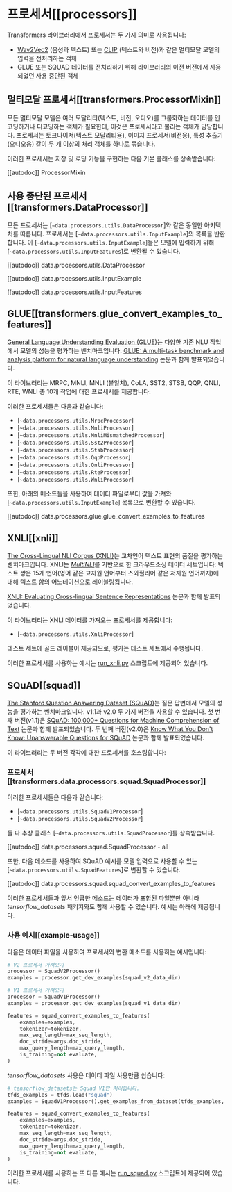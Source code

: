 <!--Copyright 2020 The HuggingFace Team. All rights reserved.

Licensed under the Apache License, Version 2.0 (the "License"); you may not use this file except in compliance with
the License. You may obtain a copy of the License at

http://www.apache.org/licenses/LICENSE-2.0

Unless required by applicable law or agreed to in writing, software distributed under the License is distributed on
an "AS IS" BASIS, WITHOUT WARRANTIES OR CONDITIONS OF ANY KIND, either express or implied. See the License for the
specific language governing permissions and limitations under the License.

⚠️ Note that this file is in Markdown but contain specific syntax for our doc-builder (similar to MDX) that may not be
rendered properly in your Markdown viewer.

-->

# 프로세서[[processors]]

Transformers 라이브러리에서 프로세서는 두 가지 의미로 사용됩니다:
- [Wav2Vec2](../model_doc/wav2vec2) (음성과 텍스트) 또는 [CLIP](../model_doc/clip) (텍스트와 비전)과 같은 멀티모달 모델의 입력을 전처리하는 객체
- GLUE 또는 SQUAD 데이터를 전처리하기 위해 라이브러리의 이전 버전에서 사용되었던 사용 중단된 객체

## 멀티모달 프로세서[[transformers.ProcessorMixin]]

모든 멀티모달 모델은 여러 모달리티(텍스트, 비전, 오디오)를 그룹화하는 데이터를 인코딩하거나 디코딩하는 객체가 필요한데, 이것은 프로세서라고 불리는 객체가 담당합니다. 프로세서는 토크나이저(텍스트 모달리티용), 이미지 프로세서(비전용), 특성 추출기(오디오용) 같이 두 개 이상의 처리 객체를 하나로 묶습니다.

이러한 프로세서는 저장 및 로딩 기능을 구현하는 다음 기본 클래스를 상속받습니다:

[[autodoc]] ProcessorMixin

## 사용 중단된 프로세서[[transformers.DataProcessor]]

모든 프로세서는 [`~data.processors.utils.DataProcessor`]와 같은 동일한 아키텍처를 따릅니다. 프로세서는 [`~data.processors.utils.InputExample`]의 목록을 반환합니다. 이 [`~data.processors.utils.InputExample`]들은 모델에 입력하기 위해 [`~data.processors.utils.InputFeatures`]로 변환될 수 있습니다.

[[autodoc]] data.processors.utils.DataProcessor

[[autodoc]] data.processors.utils.InputExample

[[autodoc]] data.processors.utils.InputFeatures

## GLUE[[transformers.glue_convert_examples_to_features]]

[General Language Understanding Evaluation (GLUE)](https://gluebenchmark.com/)는 다양한 기존 NLU 작업에서 모델의 성능을 평가하는 벤치마크입니다. [GLUE: A multi-task benchmark and analysis platform for natural language understanding](https://openreview.net/pdf?id=rJ4km2R5t7) 논문과 함께 발표되었습니다.

이 라이브러리는 MRPC, MNLI, MNLI (불일치), CoLA, SST2, STSB, QQP, QNLI, RTE, WNLI 총 10개 작업에 대한 프로세서를 제공합니다.

이러한 프로세서들은 다음과 같습니다:

- [`~data.processors.utils.MrpcProcessor`]
- [`~data.processors.utils.MnliProcessor`]
- [`~data.processors.utils.MnliMismatchedProcessor`]
- [`~data.processors.utils.Sst2Processor`]
- [`~data.processors.utils.StsbProcessor`]
- [`~data.processors.utils.QqpProcessor`]
- [`~data.processors.utils.QnliProcessor`]
- [`~data.processors.utils.RteProcessor`]
- [`~data.processors.utils.WnliProcessor`]

또한, 아래의 메소드들을 사용하여 데이터 파일로부터 값을 가져와 [`~data.processors.utils.InputExample`] 목록으로 변환할 수 있습니다.

[[autodoc]] data.processors.glue.glue_convert_examples_to_features


## XNLI[[xnli]]

[The Cross-Lingual NLI Corpus (XNLI)](https://www.nyu.edu/projects/bowman/xnli/)는 교차언어 텍스트 표현의 품질을 평가하는 벤치마크입니다. XNLI는 [*MultiNLI*](http://www.nyu.edu/projects/bowman/multinli/)를 기반으로 한 크라우드소싱 데이터 세트입니다: 텍스트 쌍은 15개 언어(영어 같은 고자원 언어부터 스와힐리어 같은 저자원 언어까지)에 대해 텍스트 함의 어노테이션으로 레이블링됩니다.

[XNLI: Evaluating Cross-lingual Sentence Representations](https://huggingface.co/papers/1809.05053) 논문과 함께 발표되었습니다.

이 라이브러리는 XNLI 데이터를 가져오는 프로세서를 제공합니다:

- [`~data.processors.utils.XnliProcessor`]

테스트 세트에 골드 레이블이 제공되므로, 평가는 테스트 세트에서 수행됩니다.

이러한 프로세서를 사용하는 예시는 [run_xnli.py](https://github.com/huggingface/transformers/tree/main/examples/pytorch/text-classification/run_xnli.py) 스크립트에 제공되어 있습니다.


## SQuAD[[squad]]

[The Stanford Question Answering Dataset (SQuAD)](https://rajpurkar.github.io/SQuAD-explorer//)는 질문 답변에서 모델의 성능을 평가하는 벤치마크입니다. v1.1과 v2.0 두 가지 버전을 사용할 수 있습니다. 첫 번째 버전(v1.1)은 [SQuAD: 100,000+ Questions for Machine Comprehension of Text](https://huggingface.co/papers/1606.05250) 논문과 함께 발표되었습니다. 두 번째 버전(v2.0)은 [Know What You Don't Know: Unanswerable Questions for SQuAD](https://huggingface.co/papers/1806.03822) 논문과 함께 발표되었습니다.

이 라이브러리는 두 버전 각각에 대한 프로세서를 호스팅합니다:

### 프로세서[[transformers.data.processors.squad.SquadProcessor]]

이러한 프로세서들은 다음과 같습니다:

- [`~data.processors.utils.SquadV1Processor`]
- [`~data.processors.utils.SquadV2Processor`]

둘 다 추상 클래스 [`~data.processors.utils.SquadProcessor`]를 상속받습니다.

[[autodoc]] data.processors.squad.SquadProcessor
    - all

또한, 다음 메소드를 사용하여 SQuAD 예시를 모델 입력으로 사용할 수 있는 [`~data.processors.utils.SquadFeatures`]로 변환할 수 있습니다.

[[autodoc]] data.processors.squad.squad_convert_examples_to_features


이러한 프로세서들과 앞서 언급한 메소드는 데이터가 포함된 파일뿐만 아니라 *tensorflow_datasets* 패키지와도 함께 사용할 수 있습니다. 예시는 아래에 제공됩니다.


### 사용 예시[[example-usage]]

다음은 데이터 파일을 사용하여 프로세서와 변환 메소드를 사용하는 예시입니다:

```python
# V2 프로세서 가져오기
processor = SquadV2Processor()
examples = processor.get_dev_examples(squad_v2_data_dir)

# V1 프로세서 가져오기
processor = SquadV1Processor()
examples = processor.get_dev_examples(squad_v1_data_dir)

features = squad_convert_examples_to_features(
    examples=examples,
    tokenizer=tokenizer,
    max_seq_length=max_seq_length,
    doc_stride=args.doc_stride,
    max_query_length=max_query_length,
    is_training=not evaluate,
)
```

*tensorflow_datasets* 사용은 데이터 파일 사용만큼 쉽습니다:

```python
# tensorflow_datasets는 Squad V1만 처리합니다.
tfds_examples = tfds.load("squad")
examples = SquadV1Processor().get_examples_from_dataset(tfds_examples, evaluate=evaluate)

features = squad_convert_examples_to_features(
    examples=examples,
    tokenizer=tokenizer,
    max_seq_length=max_seq_length,
    doc_stride=args.doc_stride,
    max_query_length=max_query_length,
    is_training=not evaluate,
)
```

이러한 프로세서를 사용하는 또 다른 예시는 [run_squad.py](https://github.com/huggingface/transformers/tree/main/examples/legacy/question-answering/run_squad.py) 스크립트에 제공되어 있습니다.

